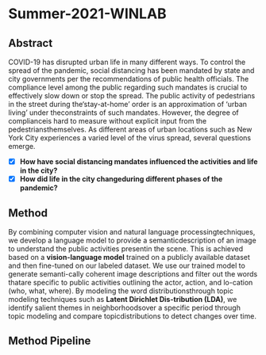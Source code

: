 # Summer-2021-WINLAB

## Abstract 
COVID-19 has disrupted urban life in many different ways. To control the spread of the pandemic, social distancing has been mandated by state and city governments per the recommendations of public health officials. The compliance level among the public regarding such mandates is crucial to effectively slow down or stop the spread. The public activity of pedestrians in the street during the‘stay-at-home’ order is an approximation of ‘urban living’ under theconstraints of such mandates. However, the degree of complianceis hard to measure without explicit input from the pedestriansthemselves. As different areas of urban locations such as New York City experiences a varied level of the virus spread, several questions emerge.
- [x] **How have social distancing mandates influenced the activities and life in the city?**
- [x] **How did life in the city changeduring different phases of the pandemic?**

## Method
By combining computer vision and natural language processingtechniques, we develop a language model to provide a semanticdescription of an image to understand the public activities presentin the scene. This is achieved based on a **vision-language model** trained on a publicly available dataset and then fine-tuned on our labeled dataset. We use our trained model to generate semanti-cally coherent image descriptions and filter out the words thatare specific to public activities outlining the actor, action, and lo-cation (who, what, where). By modeling the word distributionsthrough topic modeling techniques such as **Latent Dirichlet Dis-tribution (LDA)**, we identify salient themes in neighborhoodsover a specific period through topic modeling and compare topicdistributions to detect changes over time. 

## Method Pipeline

